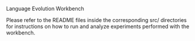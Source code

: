 Language Evolution Workbench

Please refer to the README files inside the corresponding src/ directories for instructions on how to run and analyze experiments performed with the workbench.
